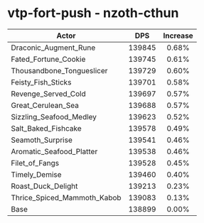 # vtp-fort-push - nzoth-cthun
| Actor | DPS | Increase |
|---|:---:|:---:|
|Draconic_Augment_Rune|139845|0.68%|
|Fated_Fortune_Cookie|139745|0.61%|
|Thousandbone_Tongueslicer|139729|0.60%|
|Feisty_Fish_Sticks|139701|0.58%|
|Revenge_Served_Cold|139697|0.57%|
|Great_Cerulean_Sea|139688|0.57%|
|Sizzling_Seafood_Medley|139623|0.52%|
|Salt_Baked_Fishcake|139578|0.49%|
|Seamoth_Surprise|139541|0.46%|
|Aromatic_Seafood_Platter|139538|0.46%|
|Filet_of_Fangs|139528|0.45%|
|Timely_Demise|139460|0.40%|
|Roast_Duck_Delight|139213|0.23%|
|Thrice_Spiced_Mammoth_Kabob|139083|0.13%|
|Base|138899|0.00%|
